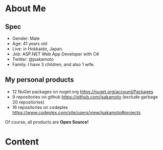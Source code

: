 # About Me

## Spec
- Gender: Male
- Age: 41 years old
- Live: in Hokkaido, Japan.
- Job: ASP.NET Web App Developer with C#
- Twitter: @jsakamoto
- Family: I have 3 children, and also 1 wife.

## My personal products

- 12 NuGet packages on nuget.org https://nuget.org/account/Packages
- 9 repositories on github https://github.com/jsakamoto (exclude garbage 20 repositories)
- 16 repositories on codeplex https://www.codeplex.com/site/users/view/jsakamoto#projects

Of course, all products are **Open Source!**

# Content
